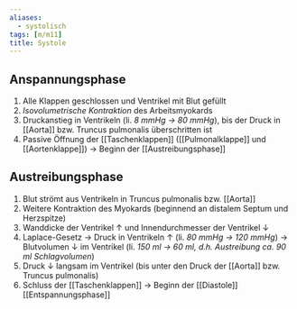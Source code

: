 ```yaml
---
aliases:
  - systolisch
tags: [m/m11]
title: Systole
---
```


## Anspannungsphase

1.  Alle Klappen geschlossen und Ventrikel mit Blut gefüllt
2.  _Isovolumetrische Kontraktion_ des Arbeitsmyokards
3.  Druckanstieg in Ventrikeln (li. _8 mmHg → 80 mmHg_), bis der Druck in [[Aorta]] bzw. Truncus pulmonalis überschritten ist
4.  Passive Öffnung der [[Taschenklappen]] ([[Pulmonalklappe]] und [[Aortenklappe]]) → Beginn der [[Austreibungsphase]]

## Austreibungsphase

1.  Blut strömt aus Ventrikeln in Truncus pulmonalis bzw. [[Aorta]]
2.  Weitere Kontraktion des Myokards (beginnend an distalem Septum und Herzspitze)
3.  Wanddicke der Ventrikel ↑ und Innendurchmesser der Ventrikel ↓
4.  Laplace-Gesetz → Druck in Ventrikeln ↑ (li. *80 mmHg → 120 mmHg*) → Blutvolumen ↓ im Ventrikel (li. *150 ml → 60 ml, d.h. Austreibung ca. 90 ml Schlagvolumen*)
5.  Druck ↓ langsam im Ventrikel (bis unter den Druck der [[Aorta]] bzw. Truncus pulmonalis)
6.  Schluss der [[Taschenklappen]] → Beginn der [[Diastole]] [[Entspannungsphase]]